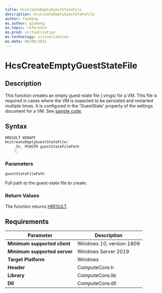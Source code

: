 ```yaml
---
title: HcsCreateEmptyGuestStateFile
description: HcsCreateEmptyGuestStateFile
author: faymeng
ms.author: qiumeng
ms.topic: reference
ms.prod: virtualization
ms.technology: virtualization
ms.date: 06/09/2021
---
```

# HcsCreateEmptyGuestStateFile

## Description

This function creates an empty guest-state file (.vmgs) for a VM. This file is required in cases where the VM is expected to be persisted and restarted multiple times. It is configured in the 'GuestState' property of the settings document for a VM. See [sample code](./UtilityFunctionSample.md#CreateFilesGrantAccess).

## Syntax

```cpp
HRESULT WINAPI
HcsCreateEmptyGuestStateFile(
    _In_ PCWSTR guestStateFilePath
    );
```

### Parameters

`guestStateFilePath`

Full path to the guest-state file to create.

### Return Values

The function returns [HRESULT](./HCSHResult.md).

## Requirements

|Parameter|Description|
|---|---|
| **Minimum supported client** | Windows 10, version 1809 |
| **Minimum supported server** | Windows Server 2019 |
| **Target Platform** | Windows |
| **Header** | ComputeCore.h |
| **Library** | ComputeCore.lib |
| **Dll** | ComputeCore.dll |